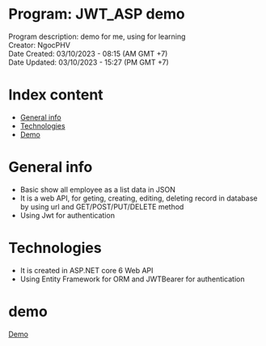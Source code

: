 # Program: JWT_ASP demo

Program description: demo for me, using for learning<br />
Creator: NgocPHV <br />
Date Created: 03/10/2023 - 08:15 (AM GMT +7) <br />
Date Updated: 03/10/2023 - 15:27 (PM GMT +7) <br />

# Index content

- [General info](#general-info)
- [Technologies](#technologies)
- [Demo](#demo)

# General info

- Basic show all employee as a list data in JSON
- It is a web API, for geting, creating, editing, deleting record in database by using url and GET/POST/PUT/DELETE method
- Using Jwt for authentication

# Technologies

- It is created in ASP.NET core 6 Web API
- Using Entity Framework for ORM and JWTBearer for authentication

# demo
[Demo](./gif/authentication.gif)